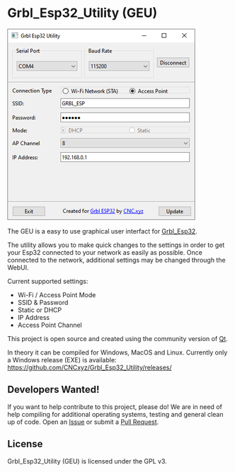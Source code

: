# Grbl_Esp32_Utility (GEU)

![Grbl_Esp32_Utility Screenshot](https://github.com/CNCxyz/Grbl_Esp32_Utility/blob/73491ecef648ab5552656b75120ad60f6c6870e0/GEU-Screenshot.png)

The GEU is a easy to use graphical user interfact for [Grbl_Esp32](https://github.com/bdring/Grbl_Esp32). 

The utility allows you to make quick changes to the settings in order to get your Esp32 connected to your network as easily as possible. Once connected to the network, additional settings may be changed through the WebUI.

Current supported settings:

 * Wi-Fi / Access Point Mode
 * SSID & Password
 * Static or DHCP
 * IP Address
 * Access Point Channel

This project is open source and created using the community version of [Qt](https://www.qt.io/download-open-source).

In theory it can be compiled for Windows, MacOS and Linux. Currently only a Windows release (EXE) is available: https://github.com/CNCxyz/Grbl_Esp32_Utility/releases/

## Developers Wanted!

If you want to help contribute to this project, please do! We are in need of help compiling for additional operating systems, testing and general clean up of code. Open an [Issue](https://github.com/CNCxyz/Grbl_Esp32_Utility/issues) or submit a [Pull Request](https://github.com/CNCxyz/Grbl_Esp32_Utility/pulls).

## License

Grbl_Esp32_Utility (GEU) is licensed under the GPL v3.
